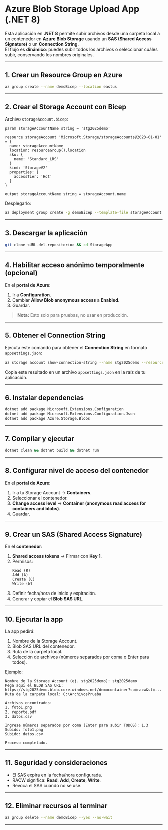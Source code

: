 # Azure Blob Storage Upload App (.NET 8)

Esta aplicación en **.NET 8** permite subir archivos desde una carpeta local a un contenedor en **Azure Blob Storage** usando un **SAS (Shared Access Signature)** o un **Connection String**.  
El flujo es **dinámico**: puedes subir todos los archivos o seleccionar cuáles subir, conservando los nombres originales.

---

## 1. Crear un Resource Group en Azure

```bash
az group create --name demoBicep --location eastus
```

---

## 2. Crear el Storage Account con Bicep

Archivo `storageAccount.bicep`:

```bicep
param storageAccountName string = 'stg2025demo'

resource storageAccount 'Microsoft.Storage/storageAccounts@2023-01-01' = {
  name: storageAccountName
  location: resourceGroup().location
  sku: {
    name: 'Standard_LRS'
  }
  kind: 'StorageV2'
  properties: {
    accessTier: 'Hot'
  }
}

output storageAccountName string = storageAccount.name
```

Desplegarlo:

```bash
az deployment group create -g demoBicep --template-file storageAccount.bicep
```

---

## 3. Descargar la aplicación

```bash
git clone <URL-del-repositorio> && cd StorageApp
```

---

## 4. Habilitar acceso anónimo temporalmente (opcional)

En el **portal de Azure**:  
1. Ir a **Configuration**.  
2. Cambiar **Allow Blob anonymous access** a **Enabled**.  
3. Guardar.  

> **Nota:** Esto solo para pruebas, no usar en producción.

---

## 5. Obtener el Connection String

Ejecuta este comando para obtener el **Connection String** en formato `appsettings.json`:

```bash
az storage account show-connection-string --name stg2025demo --resource-group demoBicep --query "{AzureStorage:{ConnectionString:connectionString}}" -o json
```

Copia este resultado en un archivo `appsettings.json` en la raíz de tu aplicación.

---

## 6. Instalar dependencias

```bash
dotnet add package Microsoft.Extensions.Configuration
dotnet add package Microsoft.Extensions.Configuration.Json
dotnet add package Azure.Storage.Blobs
```

---

## 7. Compilar y ejecutar

```bash
dotnet clean && dotnet build && dotnet run
```

---

## 8. Configurar nivel de acceso del contenedor

En el **portal de Azure**:  
1. Ir a tu Storage Account → **Containers**.  
2. Seleccionar el contenedor.  
3. **Change access level** → **Container (anonymous read access for containers and blobs)**.  
4. Guardar.  

---

## 9. Crear un SAS (Shared Access Signature)

En el **contenedor**:  
1. **Shared access tokens** → Firmar con **Key 1**.  
2. Permisos:  
   ```
   Read (R)
   Add (A)
   Create (C)
   Write (W)
   ```
3. Definir fecha/hora de inicio y expiración.  
4. Generar y copiar el **Blob SAS URL**.

---

## 10. Ejecutar la app

La app pedirá:  
1. Nombre de la Storage Account.  
2. Blob SAS URL del contenedor.  
3. Ruta de la carpeta local.  
4. Selección de archivos (números separados por coma o Enter para todos).  

Ejemplo:

```
Nombre de la Storage Account (ej. stg2025demo): stg2025demo
Pega aquí el BLOB SAS URL: https://stg2025demo.blob.core.windows.net/democontainer?sp=racw&st=...
Ruta de la carpeta local: C:\ArchivosPrueba

Archivos encontrados:
1. foto1.png
2. reporte.pdf
3. datos.csv

Ingrese números separados por coma (Enter para subir TODOS): 1,3
Subido: foto1.png
Subido: datos.csv

Proceso completado.
```

---

## 11. Seguridad y consideraciones

- El SAS expira en la fecha/hora configurada.  
- RACW significa: **Read**, **Add**, **Create**, **Write**.  
- Revoca el SAS cuando no se use.  

---

## 12. Eliminar recursos al terminar

```bash
az group delete --name demoBicep --yes --no-wait
```

---
